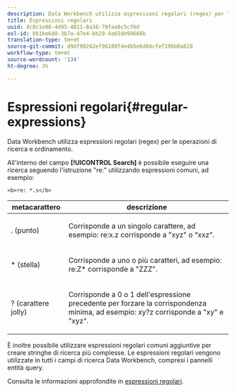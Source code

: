 ```yaml
---
description: Data Workbench utilizza espressioni regolari (regex) per le operazioni di ricerca e ordinamento.
title: Espressioni regolari
uuid: dc8c1e88-4d95-4011-8a38-70fae0c5cf6d
exl-id: bb1be6d8-3b7a-47e4-bb29-4a65de99666b
translation-type: tm+mt
source-git-commit: d9df90242ef96188f4e4b5e6d04cfef196b0a628
workflow-type: tm+mt
source-wordcount: '134'
ht-degree: 3%

---
```


# Espressioni regolari{#regular-expressions}

Data Workbench utilizza espressioni regolari (regex) per le operazioni di ricerca e ordinamento.

All&#39;interno del campo **[!UICONTROL Search]** è possibile eseguire una ricerca seguendo l&#39;istruzione &quot;re:&quot; utilizzando espressioni comuni, ad esempio:

```
<b>re: *.s</b>
```

<table id="table_BA125AB039794EE382B33003BE4E0AFB"> 
 <thead> 
  <tr> 
   <th colname="col1" class="entry"> metacarattero </th> 
   <th colname="col2" class="entry"> descrizione </th> 
  </tr> 
 </thead>
 <tbody> 
  <tr> 
   <td colname="col1"> <p>. (punto) </p> </td> 
   <td colname="col2"> <p>Corrisponde a un singolo carattere, ad esempio: <span class="filepath"> re:x.z </span> corrisponde a "xyz" o "xxz". </p> </td> 
  </tr> 
  <tr> 
   <td colname="col1"> <p>* (stella) </p> </td> 
   <td colname="col2"> <p>Corrisponde a uno o più caratteri, ad esempio: <span class="filepath"> re:Z* </span> corrisponde a "ZZZ". </p> </td> 
  </tr> 
  <tr> 
   <td colname="col1"> <p>? (carattere jolly) </p> </td> 
   <td colname="col2"> <p>Corrisponde a 0 o 1 dell'espressione precedente per forzare la corrispondenza minima, ad esempio: <span class="filepath"> xy?z </span> corrisponde a "xy" e "xyz". </p> </td> 
  </tr> 
 </tbody> 
</table>

È inoltre possibile utilizzare espressioni regolari comuni aggiuntive per creare stringhe di ricerca più complesse. Le espressioni regolari vengono utilizzate in tutti i campi di ricerca Data Workbench, compresi i pannelli entità query.

Consulta le informazioni approfondite in [espressioni regolari](https://docs.adobe.com/content/help/en/data-workbench/using/dataset/c-dataset-constr.html#Regular_Expressions).

